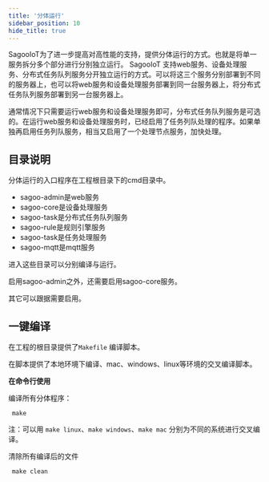 ```yaml
---
title: '分体运行'
sidebar_position: 10
hide_title: true
---
```


SagooIoT为了进一步提高对高性能的支持，提供分体运行的方式。也就是将单一服务拆分多个部分进行分别独立运行。
SagooIoT 支持web服务、设备处理服务、分布式任务队列服务分开独立运行的方式。可以将这三个服务分别部署到不同的服务器上，也可以将web服务和设备处理服务部署到同一台服务器上，将分布式任务队列服务部署到另一台服务器上。

通常情况下只需要运行web服务和设备处理服务即可，分布式任务队列服务是可选的。在运行web服务和设备处理服务时，已经启用了任务列队处理的程序。如果单独再启用任务列队服务，相当又启用了一个处理节点服务，加快处理。

## 目录说明
分体运行的入口程序在工程根目录下的cmd目录中。

* sagoo-admin是web服务
* sagoo-core是设备处理服务
* sagoo-task是分布式任务队列服务
* sagoo-rule是规则引擎服务
* sagoo-task是任务处理服务
* sagoo-mqtt是mqtt服务

进入这些目录可以分别编译与运行。

启用sagoo-admin之外，还需要启用sagoo-core服务。

其它可以跟据需要启用。


## 一键编译
在工程的根目录提供了`Makefile` 编译脚本。

在脚本提供了本地环境下编译、mac、windows、linux等环境的交叉编译脚本。


**在命令行使用**

编译所有分体程序：
```shell
 make

```
注：可以用 `make linux`、`make windows`、`make mac` 分别为不同的系统进行交叉编译。

清除所有编译后的文件
```shell
 make clean

```
